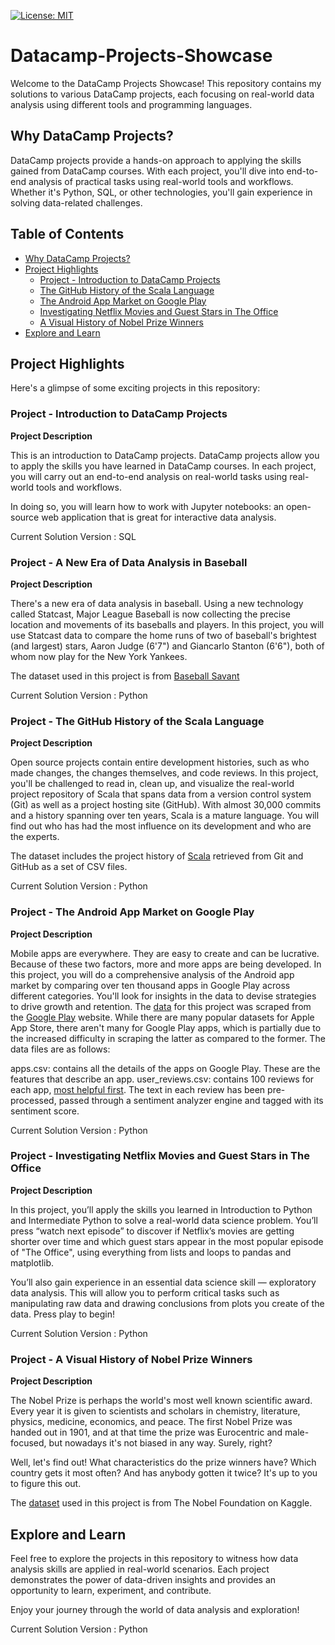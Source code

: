 [![License: MIT](https://img.shields.io/badge/License-MIT-blue.svg)](https://opensource.org/licenses/MIT)

<a name='Datacamp-Projects-Showcase'></a>
# Datacamp-Projects-Showcase
Welcome to the DataCamp Projects Showcase! This repository contains my solutions to various DataCamp projects, each focusing on real-world data analysis using different tools and programming languages.

## Why DataCamp Projects?
DataCamp projects provide a hands-on approach to applying the skills gained from DataCamp courses. With each project, you'll dive into end-to-end analysis of practical tasks using real-world tools and workflows. Whether it's Python, SQL, or other technologies, you'll gain experience in solving data-related challenges.

## Table of Contents
- [Why DataCamp Projects?](#why-datacamp-projects)
- [Project Highlights](#project-highlights)
  - [Project - Introduction to DataCamp Projects](#Project_-_Introduction_to_DataCamp_Projects)
  - [The GitHub History of the Scala Language](#the-github-history-of-the-scala-language)
  - [The Android App Market on Google Play](#the-android-app-market-on-google-play)
  - [Investigating Netflix Movies and Guest Stars in The Office](#investigating-netflix-movies-and-guest-stars-in-the-office)
  - [A Visual History of Nobel Prize Winners](#a-visual-history-of-nobel-prize-winners)
- [Explore and Learn](#explore-and-learn)

<a name='Project Highlights'></a>
## Project Highlights
Here's a glimpse of some exciting projects in this repository:

### Project - Introduction to DataCamp Projects

__Project Description__

This is an introduction to DataCamp projects. DataCamp projects allow you to apply the skills you have learned in DataCamp courses. In each project, you will carry out an end-to-end analysis on real-world tasks using real-world tools and workflows.

In doing so, you will learn how to work with Jupyter notebooks: an open-source web application that is great for interactive data analysis.

Current Solution Version : SQL

### Project - A New Era of Data Analysis in Baseball

__Project Description__

There's a new era of data analysis in baseball. Using a new technology called Statcast, Major League Baseball is now collecting the precise location and movements of its baseballs and players. In this project, you will use Statcast data to compare the home runs of two of baseball's brightest (and largest) stars, Aaron Judge (6'7") and Giancarlo Stanton (6'6"), both of whom now play for the New York Yankees.

The dataset used in this project is from [Baseball Savant](https://baseballsavant.mlb.com/about)

Current Solution Version : Python

### Project - The GitHub History of the Scala Language

__Project Description__

Open source projects contain entire development histories, such as who made changes, the changes themselves, and code reviews. In this project, you'll be challenged to read in, clean up, and visualize the real-world project repository of Scala that spans data from a version control system (Git) as well as a project hosting site (GitHub). With almost 30,000 commits and a history spanning over ten years, Scala is a mature language. You will find out who has had the most influence on its development and who are the experts.

The dataset includes the project history of [Scala](https://www.scala-lang.org/) retrieved from Git and GitHub as a set of CSV files.

Current Solution Version : Python

### Project - The Android App Market on Google Play

__Project Description__

Mobile apps are everywhere. They are easy to create and can be lucrative. Because of these two factors, more and more apps are being developed. In this project, you will do a comprehensive analysis of the Android app market by comparing over ten thousand apps in Google Play across different categories. You'll look for insights in the data to devise strategies to drive growth and retention. The [data](https://www.kaggle.com/lava18/google-play-store-apps) for this project was scraped from the [Google Play](https://play.google.com/store/apps?hl=en) website. While there are many popular datasets for Apple App Store, there aren't many for Google Play apps, which is partially due to the increased difficulty in scraping the latter as compared to the former. The data files are as follows:

apps.csv: contains all the details of the apps on Google Play. These are the features that describe an app.
user_reviews.csv: contains 100 reviews for each app, [most helpful first](https://www.androidpolice.com/2019/01/21/google-play-stores-redesigned-ratings-and-reviews-section-lets-you-easily-filter-by-star-rating/). The text in each review has been pre-processed, passed through a sentiment analyzer engine and tagged with its sentiment score.

Current Solution Version : Python

### Project - Investigating Netflix Movies and Guest Stars in The Office

__Project Description__

In this project, you’ll apply the skills you learned in Introduction to Python and Intermediate Python to solve a real-world data science problem. You’ll press “watch next episode” to discover if Netflix’s movies are getting shorter over time and which guest stars appear in the most popular episode of "The Office", using everything from lists and loops to pandas and matplotlib.

You’ll also gain experience in an essential data science skill — exploratory data analysis. This will allow you to perform critical tasks such as manipulating raw data and drawing conclusions from plots you create of the data. Press play to begin!

Current Solution Version : Python

### Project - A Visual History of Nobel Prize Winners

__Project Description__

The Nobel Prize is perhaps the world's most well known scientific award. Every year it is given to scientists and scholars in chemistry, literature, physics, medicine, economics, and peace. The first Nobel Prize was handed out in 1901, and at that time the prize was Eurocentric and male-focused, but nowadays it's not biased in any way. Surely, right?

Well, let's find out! What characteristics do the prize winners have? Which country gets it most often? And has anybody gotten it twice? It's up to you to figure this out.

The [dataset](https://www.kaggle.com/nobelfoundation/nobel-laureates) used in this project is from The Nobel Foundation on Kaggle.

## Explore and Learn

Feel free to explore the projects in this repository to witness how data analysis skills are applied in real-world scenarios. Each project demonstrates the power of data-driven insights and provides an opportunity to learn, experiment, and contribute.

Enjoy your journey through the world of data analysis and exploration!

Current Solution Version : Python
